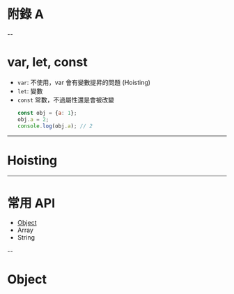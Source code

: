 # 附錄 A
<!-- .slide: id="appendix" -->

--

# var, let, const
- `var`: 不使用，var 會有變數提昇的問題 (Hoisting)
- `let`: 變數
- `const` 常數，不過屬性還是會被改變
    ```js
    const obj = {a: 1};
    obj.a = 2;
    console.log(obj.a); // 2
    ```
---

# Hoisting

---

# 常用 API

- [Object](#/Object)
- Array
- String

--

# Object
<!-- .slide: id="Object" data-transition="concave" data-background="#A7C66B" -->